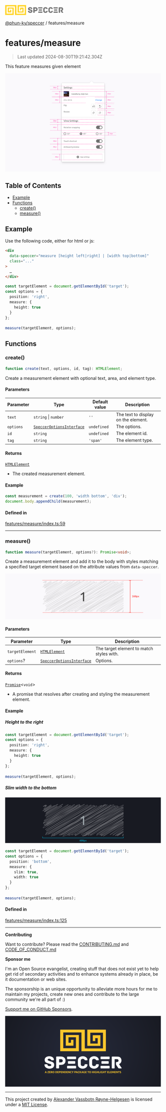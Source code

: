 <div>
  <img alt="SPECCER logo" src="https://raw.githubusercontent.com/phun-ky/speccer/main/public/logo-speccer-horizontal-colored-package.svg?raw=true" style="max-height:32px;" />
</div>

[@phun-ky/speccer](../README.md) / features/measure

# features/measure

> Last updated 2024-08-30T19:21:42.304Z

This feature measures given element

![pin](https://github.com/phun-ky/speccer/blob/main/public/speccer-pin-measure-height-light.png?raw=true)

## Table of Contents

- [Example](#example)
- [Functions](#functions)
  - [create()](#create)
  - [measure()](#measure)

## Example

Use the following code, either for html or js:

```html
<div
  data-speccer="measure [height left|right] | [width top|bottom]"
  class="..."
>
  …
</div>
```

```ts
const targetElement = document.getElementById('target');
const options = {
  position: 'right',
  measure: {
    height: true
  }
};

measure(targetElement, options);
```

## Functions

### create()

```ts
function create(text, options, id, tag): HTMLElement;
```

Create a measurement element with optional text, area, and element type.

#### Parameters

| Parameter | Type                                                                     | Default value | Description                         |
| --------- | ------------------------------------------------------------------------ | ------------- | ----------------------------------- |
| `text`    | `string` \| `number`                                                     | `''`          | The text to display on the element. |
| `options` | [`SpeccerOptionsInterface`](../types/speccer.md#specceroptionsinterface) | `undefined`   | The options.                        |
| `id`      | `string`                                                                 | `undefined`   | The element id.                     |
| `tag`     | `string`                                                                 | `'span'`      | The element type.                   |

#### Returns

[`HTMLElement`](https://developer.mozilla.org/docs/Web/API/HTMLElement)

- The created measurement element.

#### Example

```ts
const measurement = create(100, 'width bottom', 'div');
document.body.appendChild(measurement);
```

#### Defined in

[features/measure/index.ts:59](https://github.com/phun-ky/speccer/blob/main/src/features/measure/index.ts#L59)

---

### measure()

```ts
function measure(targetElement, options?): Promise<void>;
```

Create a measurement element and add it to the body with styles matching a specified target element based on the attribute values from `data-speccer`.

![measure](https://github.com/phun-ky/speccer/blob/main/public/speccer-measure-right-full-light.png?raw=true)

#### Parameters

| Parameter       | Type                                                                     | Description                              |
| --------------- | ------------------------------------------------------------------------ | ---------------------------------------- |
| `targetElement` | [`HTMLElement`](https://developer.mozilla.org/docs/Web/API/HTMLElement)  | The target element to match styles with. |
| `options`?      | [`SpeccerOptionsInterface`](../types/speccer.md#specceroptionsinterface) | Options.                                 |

#### Returns

[`Promise`](https://developer.mozilla.org/docs/Web/JavaScript/Reference/Global_Objects/Promise)\<`void`>

- A promise that resolves after creating and styling the measurement element.

#### Example

##### Height to the right

```ts
const targetElement = document.getElementById('target');
const options = {
  position: 'right',
  measure: {
    height: true
  }
};

measure(targetElement, options);
```

##### Slim width to the bottom

![measure](https://github.com/phun-ky/speccer/blob/main/public/speccer-measure-bottom-dark.png?raw=true)

```ts
const targetElement = document.getElementById('target');
const options = {
  position: 'bottom',
  measure: {
    slim: true,
    width: true
  }
};

measure(targetElement, options);
```

#### Defined in

[features/measure/index.ts:125](https://github.com/phun-ky/speccer/blob/main/src/features/measure/index.ts#L125)

---

**Contributing**

Want to contribute? Please read the [CONTRIBUTING.md](https://github.com/phun-ky/speccer/blob/main/CONTRIBUTING.md) and [CODE_OF_CONDUCT.md](https://github.com/phun-ky/speccer/blob/main/CODE_OF_CONDUCT.md)

**Sponsor me**

I'm an Open Source evangelist, creating stuff that does not exist yet to help get rid of secondary activities and to enhance systems already in place, be it documentation or web sites.

The sponsorship is an unique opportunity to alleviate more hours for me to maintain my projects, create new ones and contribute to the large community we're all part of :)

[Support me on GitHub Sponsors](https://github.com/sponsors/phun-ky).

![Speccer banner, with logo and slogan: A zero dependency package to highlight elements](https://github.com/phun-ky/speccer/blob/main/public/speccer-banner.png?raw=true)

---

This project created by [Alexander Vassbotn Røyne-Helgesen](http://phun-ky.net) is licensed under a [MIT License](https://choosealicense.com/licenses/mit/).
